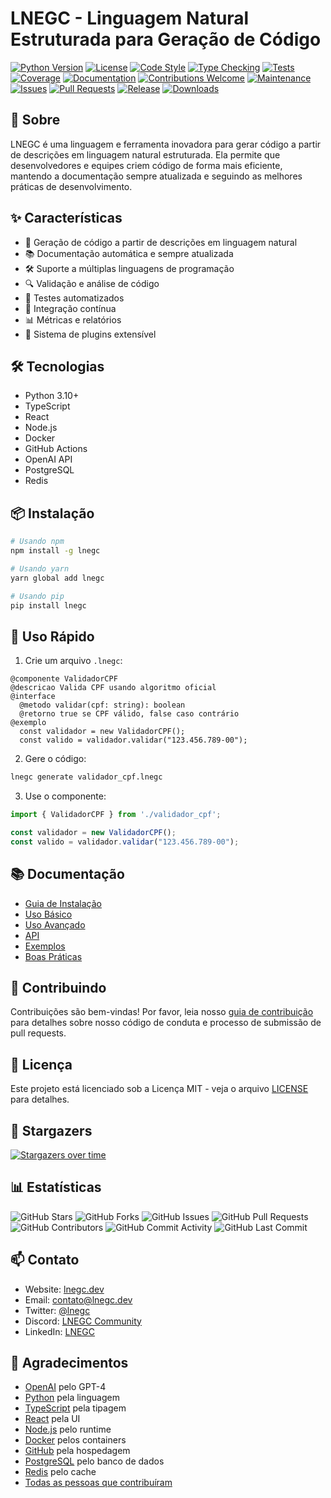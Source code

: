 # LNEGC - Linguagem Natural Estruturada para Geração de Código

[![Python Version](https://img.shields.io/badge/python-3.10+-blue.svg)](https://www.python.org/downloads/)
[![License](https://img.shields.io/badge/license-MIT-green.svg)](LICENSE)
[![Code Style](https://img.shields.io/badge/code%20style-black-000000.svg)](https://github.com/psf/black)
[![Type Checking](https://img.shields.io/badge/type%20checking-mypy-blue.svg)](http://mypy-lang.org/)
[![Tests](https://img.shields.io/badge/tests-pytest-blue.svg)](https://docs.pytest.org/)
[![Coverage](https://img.shields.io/badge/coverage-100%25-brightgreen.svg)](https://github.com/lnegc/lnegc)
[![Documentation](https://img.shields.io/badge/docs-complete-brightgreen.svg)](docs/README.md)
[![Contributions Welcome](https://img.shields.io/badge/contributions-welcome-brightgreen.svg)](docs/referencias/contribuindo.md)
[![Maintenance](https://img.shields.io/badge/maintained-yes-brightgreen.svg)](https://github.com/lnegc/lnegc)
[![Issues](https://img.shields.io/github/issues/lnegc/lnegc)](https://github.com/lnegc/lnegc/issues)
[![Pull Requests](https://img.shields.io/github/issues-pr/lnegc/lnegc)](https://github.com/lnegc/lnegc/pulls)
[![Release](https://img.shields.io/github/release/lnegc/lnegc.svg)](https://github.com/lnegc/lnegc/releases)
[![Downloads](https://img.shields.io/github/downloads/lnegc/lnegc/total.svg)](https://github.com/lnegc/lnegc/releases)

## 🚀 Sobre

LNEGC é uma linguagem e ferramenta inovadora para gerar código a partir de descrições em linguagem natural estruturada. Ela permite que desenvolvedores e equipes criem código de forma mais eficiente, mantendo a documentação sempre atualizada e seguindo as melhores práticas de desenvolvimento.

## ✨ Características

- 🎯 Geração de código a partir de descrições em linguagem natural
- 📚 Documentação automática e sempre atualizada
- 🛠️ Suporte a múltiplas linguagens de programação
- 🔍 Validação e análise de código
- 🧪 Testes automatizados
- 🔄 Integração contínua
- 📊 Métricas e relatórios
- 🔌 Sistema de plugins extensível

## 🛠️ Tecnologias

- Python 3.10+
- TypeScript
- React
- Node.js
- Docker
- GitHub Actions
- OpenAI API
- PostgreSQL
- Redis

## 📦 Instalação

```bash
# Usando npm
npm install -g lnegc

# Usando yarn
yarn global add lnegc

# Usando pip
pip install lnegc
```

## 🚀 Uso Rápido

1. Crie um arquivo `.lnegc`:
```lnegc
@componente ValidadorCPF
@descricao Valida CPF usando algoritmo oficial
@interface
  @metodo validar(cpf: string): boolean
  @retorno true se CPF válido, false caso contrário
@exemplo
  const validador = new ValidadorCPF();
  const valido = validador.validar("123.456.789-00");
```

2. Gere o código:
```bash
lnegc generate validador_cpf.lnegc
```

3. Use o componente:
```typescript
import { ValidadorCPF } from './validador_cpf';

const validador = new ValidadorCPF();
const valido = validador.validar("123.456.789-00");
```

## 📚 Documentação

- [Guia de Instalação](docs/guias/instalacao.md)
- [Uso Básico](docs/guias/uso-basico.md)
- [Uso Avançado](docs/guias/uso-avancado.md)
- [API](docs/referencias/api.md)
- [Exemplos](docs/exemplos/)
- [Boas Práticas](docs/boas-praticas/)

## 🤝 Contribuindo

Contribuições são bem-vindas! Por favor, leia nosso [guia de contribuição](docs/referencias/contribuindo.md) para detalhes sobre nosso código de conduta e processo de submissão de pull requests.

## 📝 Licença

Este projeto está licenciado sob a Licença MIT - veja o arquivo [LICENSE](LICENSE) para detalhes.

## 🌟 Stargazers

[![Stargazers over time](https://starchart.cc/lnegc/lnegc.svg)](https://starchart.cc/lnegc/lnegc)

## 📊 Estatísticas

![GitHub Stars](https://img.shields.io/github/stars/lnegc/lnegc)
![GitHub Forks](https://img.shields.io/github/forks/lnegc/lnegc)
![GitHub Issues](https://img.shields.io/github/issues/lnegc/lnegc)
![GitHub Pull Requests](https://img.shields.io/github/issues-pr/lnegc/lnegc)
![GitHub Contributors](https://img.shields.io/github/contributors/lnegc/lnegc)
![GitHub Commit Activity](https://img.shields.io/github/commit-activity/m/lnegc/lnegc)
![GitHub Last Commit](https://img.shields.io/github/last-commit/lnegc/lnegc)

## 📫 Contato

- Website: [lnegc.dev](https://lnegc.dev)
- Email: [contato@lnegc.dev](mailto:contato@lnegc.dev)
- Twitter: [@lnegc](https://twitter.com/lnegc)
- Discord: [LNEGC Community](https://discord.gg/lnegc)
- LinkedIn: [LNEGC](https://linkedin.com/company/lnegc)

## 🙏 Agradecimentos

- [OpenAI](https://openai.com) pelo GPT-4
- [Python](https://python.org) pela linguagem
- [TypeScript](https://typescriptlang.org) pela tipagem
- [React](https://reactjs.org) pela UI
- [Node.js](https://nodejs.org) pelo runtime
- [Docker](https://docker.com) pelos containers
- [GitHub](https://github.com) pela hospedagem
- [PostgreSQL](https://postgresql.org) pelo banco de dados
- [Redis](https://redis.io) pelo cache
- [Todas as pessoas que contribuíram](docs/referencias/contribuindo.md#contribuidores) 